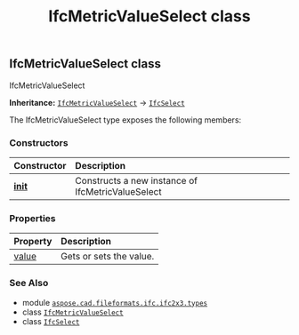﻿---
title: IfcMetricValueSelect class
second_title: Aspose.CAD for Python via .NET API References
description: 
type: docs
weight: 860
url: /python-net/aspose.cad.fileformats.ifc.ifc2x3.types/ifcmetricvalueselect/
is_root: false
---

## IfcMetricValueSelect class

IfcMetricValueSelect



**Inheritance:** [`IfcMetricValueSelect`](/cad/python-net/aspose.cad.fileformats.ifc.ifc2x3.types/ifcmetricvalueselect) → 
[`IfcSelect`](/cad/python-net/aspose.cad.fileformats.ifc/ifcselect)



The IfcMetricValueSelect type exposes the following members:

### Constructors
| Constructor | Description |
| :- | :- |
| [__init__](/cad/python-net/aspose.cad.fileformats.ifc.ifc2x3.types/ifcmetricvalueselect/__init__/#) | Constructs a new instance of IfcMetricValueSelect |


### Properties
| Property | Description |
| :- | :- |
| [value](/cad/python-net/aspose.cad.fileformats.ifc.ifc2x3.types/ifcmetricvalueselect/value) | Gets or sets the value. |



### See Also
* module [`aspose.cad.fileformats.ifc.ifc2x3.types`](..)
* class [`IfcMetricValueSelect`](/cad/python-net/aspose.cad.fileformats.ifc.ifc2x3.types/ifcmetricvalueselect)
* class [`IfcSelect`](/cad/python-net/aspose.cad.fileformats.ifc/ifcselect)

